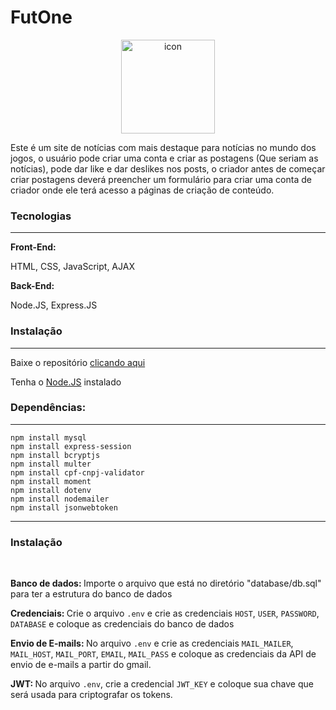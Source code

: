 # FutOne  
<div align='center'>
<img width='150' src="https://i.imgur.com/ikAzHFv.png" alt="icon" border="0">
</div>
<p>Este é um site de notícias com mais destaque para notícias no mundo dos jogos, o usuário pode criar uma conta e criar as postagens (Que seriam as notícias), pode dar like e dar deslikes nos posts, o criador antes de começar criar postagens deverá preencher um formulário  para criar uma conta de criador onde ele terá acesso a páginas de criação de conteúdo.</p>
<h3>Tecnologias</h3>
<hr>
<p><strong>Front-End:</strong></p>
<p>HTML, CSS, JavaScript, AJAX</p>
<p><strong>Back-End:</strong></p>
<p>Node.JS, Express.JS</p>
<h3>Instalação</h3>
<hr>
<p>Baixe o repositório <a href='https://github.com/Guilherme0112/FutOne/archive/refs/heads/main.zip'>clicando aqui</a></p>
<p>Tenha o <a href='https://nodejs.org/pt/download/package-manager'>Node.JS</a> instalado</p>
<h3>Dependências:</h3>
<hr>
<code>npm install mysql</code>
<br>
<code>npm install express-session</code>
<br>
<code>npm install bcryptjs</code>
<br>
<code>npm install multer</code>
<br>
<code>npm install cpf-cnpj-validator</code>
<br>
<code>npm install moment</code>
<br>
<code>npm install dotenv</code>
<br>
<code>npm install nodemailer</code>
<br>
<code>npm install jsonwebtoken</code>
<hr>
<h3>Instalação</h3>
<br>
<p><strong>Banco de dados: </strong> Importe o arquivo que está no diretório "database/db.sql" para ter a estrutura do banco de dados</p>
<p><strong>Credenciais: </strong> Crie o arquivo <code>.env</code> e crie as credenciais <code>HOST</code>, <code>USER</code>, <code>PASSWORD</code>, <code>DATABASE</code> e coloque as credenciais do banco de dados</p>
<p><strong>Envio de E-mails: </strong> No arquivo <code>.env</code> e crie as credenciais <code>MAIL_MAILER</code>, <code>MAIL_HOST</code>, <code>MAIL_PORT</code>, <code>EMAIL</code>, <code>MAIL_PASS</code> e coloque as credenciais da API de envio de e-mails a partir do gmail.</p>
<p><strong>JWT: </strong> No arquivo <code>.env</code>, crie a credencial <code>JWT_KEY</code> e coloque sua chave que será usada para criptografar os tokens.</p>